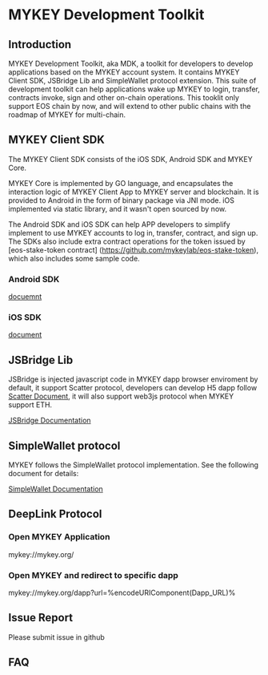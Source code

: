 # MYKEY Development Toolkit


## Introduction

MYKEY Development Toolkit, aka MDK, a toolkit for developers to develop applications based on the MYKEY account system. It contains MYKEY Client SDK, JSBridge Lib and SimpleWallet
protocol extension. This suite of development toolkit can help applications wake up MYKEY to login, transfer, contracts invoke, sign and other on-chain operations. This tooklit only support EOS chain by now, and will extend to other public chains with the roadmap of MYKEY for multi-chain.


## MYKEY Client SDK

The MYKEY Client SDK consists of the iOS SDK, Android SDK and MYKEY Core.

MYKEY Core is implemented by GO language, and encapsulates the interaction logic of MYKEY Client App to MYKEY server and blockchain. It is provided to Android in the form of binary package via JNI mode. iOS implemented via static library, and it wasn't open sourced by now.

The Android SDK and iOS SDK can help APP developers to simplify implement to use MYKEY accounts to log in, transfer, contract, and sign up.
The SDKs also include extra contract operations for the token issued by [eos-stake-token contract] (https://github.com/mykeylab/eos-stake-token), which also includes some sample code.


### Android SDK

[docuemnt](./MYKEY-ANDROID-SDK-EN.md)

### iOS SDK

[document](./MYKEY-iOS-SDK-EN.md)


## JSBridge Lib

JSBridge is injected javascript code in MYKEY dapp browser enviroment by default, it support Scatter protocol, developers can develop H5 dapp follow [Scatter Document](https://get-scatter.com/docs/api-reference), it will also support web3js protocol when MYKEY support ETH.

[JSBridge Documentation](./MYKEY-JSBridge-EN.md)


## SimpleWallet protocol

MYKEY follows the SimpleWallet protocol implementation. See the following document for details:

[SimpleWallet Documentation](./MYKEY-SimpleWallet-EN.md)


## DeepLink Protocol

### Open MYKEY Application

mykey://mykey.org/

### Open MYKEY and redirect to specific dapp

mykey://mykey.org/dapp?url=%encodeURIComponent(Dapp_URL)%


## Issue Report

Please submit issue in github

## FAQ
